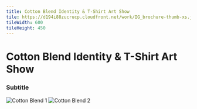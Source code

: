 ```yaml
---
title: Cotton Blend Identity & T-Shirt Art Show
tile: https://d194i88zucrucp.cloudfront.net/work/IG_brochure-thumb-xs.jpg
tileWidth: 600
tileHeight: 450
---
```


# Cotton Blend Identity & T-Shirt Art Show
### Subtitle
![Cotton Blend 1](https://d194i88zucrucp.cloudfront.net/work/CottonBlend1-lg.jpg)
![Cotton Blend 2](https://d194i88zucrucp.cloudfront.net/work/CottonBlend2-lg.jpg)
